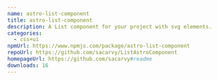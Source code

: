 ```yaml
---
name: astro-list-component
title: astro-list-component
description: A List component for your project with svg elements.
categories:
  - css+ui
npmUrl: https://www.npmjs.com/package/astro-list-component
repoUrl: https://github.com/sacarvy/ListAstroComponent
homepageUrl: https://github.com/sacarvy#readme
downloads: 16
---
```

